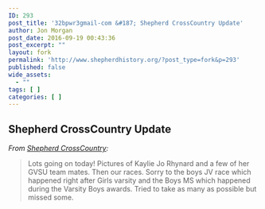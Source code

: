 ```yaml
---
ID: 293
post_title: '32bpwr3gmail-com &#187; Shepherd CrossCountry Update'
author: Jon Morgan
post_date: 2016-09-19 00:43:36
post_excerpt: ""
layout: fork
permalink: 'http://www.shepherdhistory.org/?post_type=fork&p=293'
published: false
wide_assets:
  - ""
tags: [ ]
categories: [ ]
---
```

<h2>Shepherd CrossCountry Update</h2>
<em>From <a href="https://www.facebook.com/shepherd.crosscountry">Shepherd CrossCountry</a>:</em>
<blockquote>Lots going on today! Pictures of Kaylie Jo Rhynard and a few of her GVSU team mates. Then our races. Sorry to the boys JV race which happened right after Girls varsity and the Boys MS which happened during the Varsity Boys awards. Tried to take as many as possible but missed some.</blockquote>
